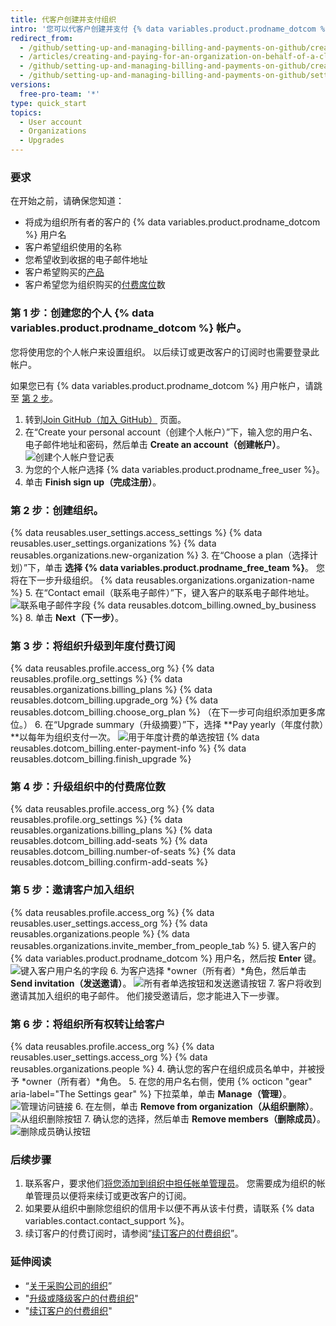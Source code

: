 ```yaml
---
title: 代客户创建并支付组织
intro: '您可以代客户创建并支付 {% data variables.product.prodname_dotcom %} 组织。'
redirect_from:
  - /github/setting-up-and-managing-billing-and-payments-on-github/creating-and-paying-for-an-organization-on-behalf-of-a-client
  - /articles/creating-and-paying-for-an-organization-on-behalf-of-a-client
  - /github/setting-up-and-managing-billing-and-payments-on-github/creating-and-paying-for-an-organization-on-behalf-of-a-client
  - /github/setting-up-and-managing-billing-and-payments-on-github/setting-up-paid-organizations-for-procurement-companies/creating-and-paying-for-an-organization-on-behalf-of-a-client
versions:
  free-pro-team: '*'
type: quick_start
topics:
  - User account
  - Organizations
  - Upgrades
---
```


### 要求

在开始之前，请确保您知道：
- 将成为组织所有者的客户的 {% data variables.product.prodname_dotcom %} 用户名
- 客户希望组织使用的名称
- 您希望收到收据的电子邮件地址
- 客户希望购买的[产品](/articles/github-s-products)
- 客户希望您为组织购买的[付费席位](/articles/about-per-user-pricing/)数

### 第 1 步：创建您的个人 {% data variables.product.prodname_dotcom %} 帐户。

您将使用您的个人帐户来设置组织。 以后续订或更改客户的订阅时也需要登录此帐户。

如果您已有 {% data variables.product.prodname_dotcom %} 用户帐户，请跳至 [第 2 步](#step-2-create-the-organization)。

1. 转到[Join GitHub（加入 GitHub）](https://github.com/join) 页面。
2. 在“Create your personal account（创建个人帐户）”下，输入您的用户名、电子邮件地址和密码，然后单击 **Create an account（创建帐户）**。 ![创建个人帐户登记表](/assets/images/help/billing/billing_create_your_personal_account_form.png)
3. 为您的个人帐户选择 {% data variables.product.prodname_free_user %}。
4. 单击 **Finish sign up（完成注册）**。

### 第 2 步：创建组织。

{% data reusables.user_settings.access_settings %}
{% data reusables.user_settings.organizations %}
{% data reusables.organizations.new-organization %}
3. 在“Choose a plan（选择计划）”下，单击 **选择 {% data variables.product.prodname_free_team %}**。 您将在下一步升级组织。
{% data reusables.organizations.organization-name %}
5. 在“Contact email（联系电子邮件）”下，键入客户的联系电子邮件地址。 ![联系电子邮件字段](/assets/images/help/organizations/contact-email-field.png)
{% data reusables.dotcom_billing.owned_by_business %}
8. 单击 **Next（下一步）**。

### 第 3 步：将组织升级到年度付费订阅


{% data reusables.profile.access_org %}
{% data reusables.profile.org_settings %}
{% data reusables.organizations.billing_plans %}
{% data reusables.dotcom_billing.upgrade_org %}
{% data reusables.dotcom_billing.choose_org_plan %} （在下一步可向组织添加更多席位。）
6. 在“Upgrade summary（升级摘要）”下，选择 **Pay yearly（年度付款）**以每年为组织支付一次。 ![用于年度计费的单选按钮](/assets/images/help/billing/choose-annual-billing-org-resellers.png)
{% data reusables.dotcom_billing.enter-payment-info %}
{% data reusables.dotcom_billing.finish_upgrade %}

### 第 4 步：升级组织中的付费席位数

{% data reusables.profile.access_org %}
{% data reusables.profile.org_settings %}
{% data reusables.organizations.billing_plans %}
{% data reusables.dotcom_billing.add-seats %}
{% data reusables.dotcom_billing.number-of-seats %}
{% data reusables.dotcom_billing.confirm-add-seats %}

### 第 5 步：邀请客户加入组织

{% data reusables.profile.access_org %}
{% data reusables.user_settings.access_org %}
{% data reusables.organizations.people %}
{% data reusables.organizations.invite_member_from_people_tab %}
5. 键入客户的 {% data variables.product.prodname_dotcom %} 用户名，然后按 **Enter** 键。 ![键入客户用户名的字段](/assets/images/help/organizations/org-invite-modal.png)
6. 为客户选择 *owner（所有者）*角色，然后单击 **Send invitation（发送邀请）**。 ![所有者单选按钮和发送邀请按钮](/assets/images/help/organizations/add-owner-send-invite-reseller.png)
7. 客户将收到邀请其加入组织的电子邮件。 他们接受邀请后，您才能进入下一步骤。

### 第 6 步：将组织所有权转让给客户

{% data reusables.profile.access_org %}
{% data reusables.user_settings.access_org %}
{% data reusables.organizations.people %}
4. 确认您的客户在组织成员名单中，并被授予 *owner（所有者）*角色。
5. 在您的用户名右侧，使用 {% octicon "gear" aria-label="The Settings gear" %} 下拉菜单，单击 **Manage（管理）**。 ![管理访问链接](/assets/images/help/organizations/member-manage-access.png)
6. 在左侧，单击 **Remove from organization（从组织删除）**。 ![从组织删除按钮](/assets/images/help/organizations/remove-from-org-button.png)
7. 确认您的选择，然后单击 **Remove members（删除成员）**。 ![删除成员确认按钮](/assets/images/help/organizations/confirm-remove-from-org.png)

### 后续步骤

1. 联系客户，要求他们[将您添加到组织中担任帐单管理员](/articles/adding-a-billing-manager-to-your-organization)。 您需要成为组织的帐单管理员以便将来续订或更改客户的订阅。
2. 如果要从组织中删除您组织的信用卡以便不再从该卡付费，请联系 {% data variables.contact.contact_support %}。
3. 续订客户的付费订阅时，请参阅“[续订客户的付费组织](/articles/renewing-your-client-s-paid-organization)”。

### 延伸阅读

- “[关于采购公司的组织](/articles/about-organizations-for-procurement-companies)”
- "[升级或降级客户的付费组织](/articles/upgrading-or-downgrading-your-client-s-paid-organization)"
- "[续订客户的付费组织](/articles/renewing-your-client-s-paid-organization)"
